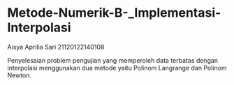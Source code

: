 # Metode-Numerik-B-_Implementasi-Interpolasi

Aisya Aprilia Sari 
21120122140108

Penyelesaian problem pengujian yang memperoleh data terbatas dengan interpolasi menggunakan dua metode yaitu Polinom Langrange dan Polinom Newton.
